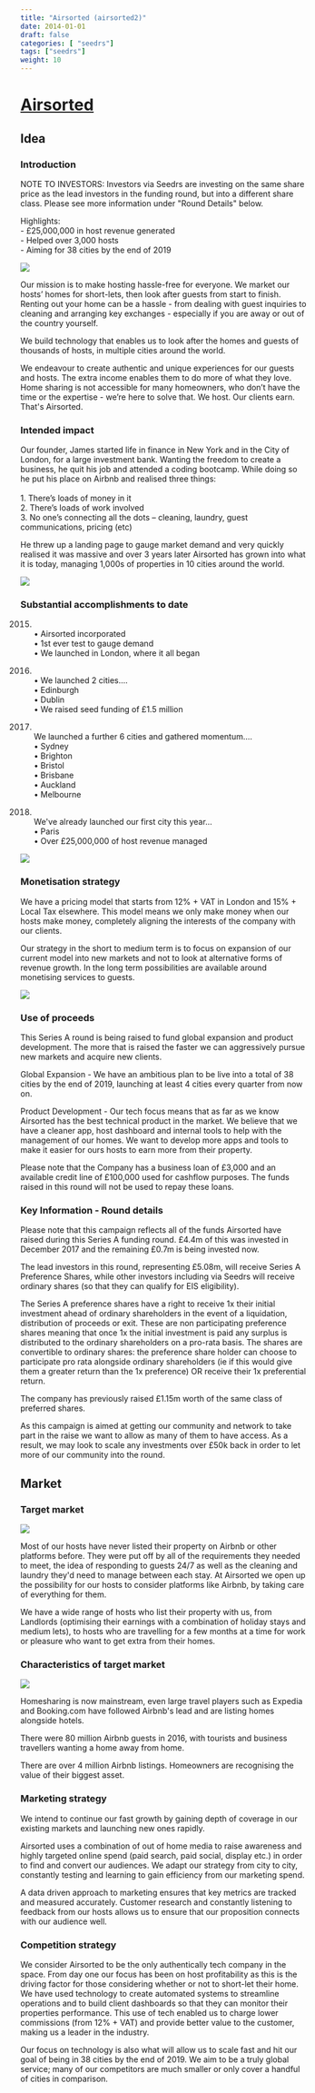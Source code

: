```yaml
---
title: "Airsorted (airsorted2)"
date: 2014-01-01
draft: false
categories: [ "seedrs"]
tags: ["seedrs"]
weight: 10
---
```


# [Airsorted](https://www.seedrs.com/airsorted2)

## Idea

### Introduction

NOTE TO INVESTORS: Investors via Seedrs are investing on the same share price as the lead investors in the funding round, but into a different share class. Please see more information under "Round Details" below.

Highlights: <br>- £25,000,000 in host revenue generated <br>- Helped over 3,000 hosts <br>- Aiming for 38 cities by the end of 2019

![](/img/seedrs/uploads/startup/section_image/image/14259/jmlmau1s4htgy13gvhzb7cisp74sx7v/Seedrs-Image-1.jpg?rect=0%2C0%2C600%2C400&w=600&fit=clip&s=9b49f89af7002aca10f890da630023bb)

Our mission is to make hosting hassle-free for everyone. We market our hosts’ homes for short-lets, then look after guests from start to finish. Renting out your home can be a hassle - from dealing with guest inquiries to cleaning and arranging key exchanges - especially if you are away or out of the country yourself.

We build technology that enables us to look after the homes and guests of thousands of hosts, in multiple cities around the world.

We endeavour to create authentic and unique experiences for our guests and hosts. The extra income enables them to do more of what they love. Home sharing is not accessible for many homeowners, who don’t have the time or the expertise - we’re here to solve that. We host. Our clients earn. That's Airsorted.

### Intended impact

Our founder, James started life in finance in New York and in the City of London, for a large investment bank. Wanting the freedom to create a business, he quit his job and attended a coding bootcamp. While doing so he put his place on Airbnb and realised three things: <br> <br>1. There’s loads of money in it <br>2. There’s loads of work involved <br>3. No one’s connecting all the dots – cleaning, laundry, guest communications, pricing (etc)

He threw up a landing page to gauge market demand and very quickly realised it was massive and over 3 years later Airsorted has grown into what it is today, managing 1,000s of properties in 10 cities around the world.

![](/img/seedrs/uploads/startup/section_image/image/14273/nkztlcmnt0iyua8v25vdvuhvfwxnl80/Service_we_offer.jpg?rect=0%2C0%2C1200%2C800&w=600&fit=clip&s=96137ddaa4a0239e65fba22acbe6a3a0)

### Substantial accomplishments to date

2015. <br> • Airsorted incorporated <br> • 1st ever test to gauge demand <br> • We launched in London, where it all began

2016. <br> • We launched 2 cities.... <br> • Edinburgh <br> • Dublin <br> • We raised seed funding of £1.5 million

2017. <br>We launched a further 6 cities and gathered momentum.... <br> • Sydney <br> • Brighton <br> • Bristol <br> • Brisbane <br> • Auckland <br> • Melbourne

2018. <br>We've already launched our first city this year... <br> • Paris <br> • Over £25,000,000 of host revenue managed

![](/img/seedrs/uploads/startup/section_image/image/14274/juz8hii9nwt5o0nzcstzdjhgrb6kd1l/Team_image.jpg?rect=0%2C0%2C1200%2C800&w=600&fit=clip&s=305ebe1fef7786b366ff1f3e65307ac6)

### Monetisation strategy

We have a pricing model that starts from 12% + VAT in London and 15% + Local Tax elsewhere. This model means we only make money when our hosts make money, completely aligning the interests of the company with our clients.

Our strategy in the short to medium term is to focus on expansion of our current model into new markets and not to look at alternative forms of revenue growth. In the long term possibilities are available around monetising services to guests.

![](/img/seedrs/uploads/startup/section_image/image/14275/8osw9fnkat3oa3ldc4lohsd4i2ra603/Property.jpg?rect=0%2C0%2C1200%2C800&w=600&fit=clip&s=4716793d393ca441c5aec1440c0e7ff9)

### Use of proceeds

This Series A round is being raised to fund global expansion and product development. The more that is raised the faster we can aggressively pursue new markets and acquire new clients.

Global Expansion - We have an ambitious plan to be live into a total of 38 cities by the end of 2019, launching at least 4 cities every quarter from now on.

Product Development - Our tech focus means that as far as we know Airsorted has the best technical product in the market. We believe that we have a cleaner app, host dashboard and internal tools to help with the management of our homes. We want to develop more apps and tools to make it easier for ours hosts to earn more from their property.

Please note that the Company has a business loan of £3,000 and an available credit line of £100,000 used for cashflow purposes. The funds raised in this round will not be used to repay these loans.

### Key Information - Round details

Please note that this campaign reflects all of the funds Airsorted have raised during this Series A funding round. £4.4m of this was invested in December 2017 and the remaining £0.7m is being invested now.

The lead investors in this round, representing £5.08m, will receive Series A Preference Shares, while other investors including via Seedrs will receive ordinary shares (so that they can qualify for EIS eligibility).

The Series A preference shares have a right to receive 1x their initial investment ahead of ordinary shareholders in the event of a liquidation, distribution of proceeds or exit. These are non participating preference shares meaning that once 1x the initial investment is paid any surplus is distributed to the ordinary shareholders on a pro-rata basis. The shares are convertible to ordinary shares: the preference share holder can choose to participate pro rata alongside ordinary shareholders (ie if this would give them a greater return than the 1x preference) OR receive their 1x preferential return.

The company has previously raised £1.15m worth of the same class of preferred shares.

As this campaign is aimed at getting our community and network to take part in the raise we want to allow as many of them to have access. As a result, we may look to scale any investments over £50k back in order to let more of our community into the round.

## Market

### Target market

![](https://seedrs.imgix.net/uploads/startup/section_image/image/14277/mtp54vjjbh7ijgncbqiej8p14c4wpkv/Homesharing_issues_.png?rect=0%2C0%2C950%2C541&w=600&fit=clip&s=9c13a6e04c2535f9266d13a75881b1e9)

Most of our hosts have never listed their property on Airbnb or other platforms before. They were put off by all of the requirements they needed to meet, the idea of responding to guests 24/7 as well as the cleaning and laundry they'd need to manage between each stay. At Airsorted we open up the possibility for our hosts to consider platforms like Airbnb, by taking care of everything for them.

We have a wide range of hosts who list their property with us, from Landlords (optimising their earnings with a combination of holiday stays and medium lets), to hosts who are travelling for a few months at a time for work or pleasure who want to get extra from their homes.

### Characteristics of target market

![](https://seedrs.imgix.net/uploads/startup/section_image/image/14276/8woz9zadk2f01b121h0rzu4s32phnr8/Market_characteristics_.png?rect=0%2C0%2C1029%2C580&w=600&fit=clip&s=f6ded557770c55a869c7b52b479c9a0d)

Homesharing is now mainstream, even large travel players such as Expedia and Booking.com have followed Airbnb's lead and are listing homes alongside hotels.

There were 80 million Airbnb guests in 2016, with tourists and business travellers wanting a home away from home.

There are over 4 million Airbnb listings. Homeowners are recognising the value of their biggest asset.

### Marketing strategy

We intend to continue our fast growth by gaining depth of coverage in our existing markets and launching new ones rapidly.

Airsorted uses a combination of out of home media to raise awareness and highly targeted online spend (paid search, paid social, display etc.) in order to find and convert our audiences. We adapt our strategy from city to city, constantly testing and learning to gain efficiency from our marketing spend.

A data driven approach to marketing ensures that key metrics are tracked and measured accurately. Customer research and constantly listening to feedback from our hosts allows us to ensure that our proposition connects with our audience well.

### Competition strategy

We consider Airsorted to be the only authentically tech company in the space. From day one our focus has been on host profitability as this is the driving factor for those considering whether or not to short-let their home. We have used technology to create automated systems to streamline operations and to build client dashboards so that they can monitor their properties performance. This use of tech enabled us to charge lower commissions (from 12% + VAT) and provide better value to the customer, making us a leader in the industry.

Our focus on technology is also what will allow us to scale fast and hit our goal of being in 38 cities by the end of 2019. We aim to be a truly global service; many of our competitors are much smaller or only cover a handful of cities in comparison.

